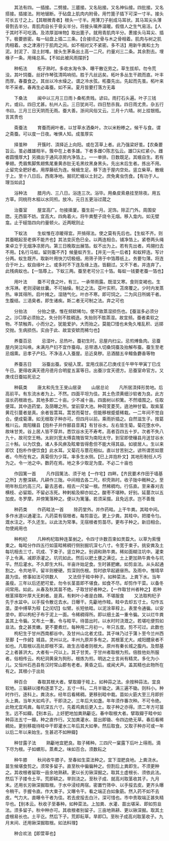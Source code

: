 <!-- { "loadSidebar": true } -->
　　其法有四。一插接。二劈接。三靥接。又名贴接。又名神仙接。四批接。又名搭接。插接法。附地锯断。于砧盘上肌肉内附骨。用竹篦子插下可深一寸半。接头可长五寸之上。【其眼微青者】根头一寸半。用薄刀子削成马耳状。其马耳尖头薄骨割去半分。青肌肉自长于骨尖半分。将接头噙养温暖。假借人之生气易活。【人于其时不可吃酒。及浓厚滋味物】取出篦子。就用青肌肉半分。褁接头马耳尖、插下。极要嵌密。每一砧盘上插二三条。【合接顷之骨与木之骨相着。肌肉与树之肌肉相着。水之津液行于肌肉之间。如不相对又不紧密。多不活】用新牛粪和土为泥。封泥了、湿土封堆。接头生茅条出土高一二尺。约量刈三二条。其余割去。埋椽子一条。用绳总系。【不如此被风雨摆折】

　　种柘法
　　柘子熟时。多收水淘令净、曝干散讫劳之。草生拔却。勿令荒没。其叶饲蚕。丝好作琴弦清鸣响彻。胜于凡丝远矣。柘叶多丛生干疏而直。叶丰而厚。春蚕食之。其丝以冷水缲之。谓之冷水弦。柘蚕先出。先起而先茧。柘叶来年不采者。春再生必毒蚕。如不采。夏月皆要打落方无毒

　　下桑法
　　闽中以三月三日雨卜桑柘贵贱。谚曰。雨打石头遍。叶子三钱片。或曰。四日尤甚。杭州人云。三日犹尚可。四日愁杀我。四日雨尤贵。杂五行书曰。三月三日天阴而无雨。蚕大善。浙间风俗又云。三月十六晴。树上挂银瓶。言其贵也

　　斋蚕法
　　育蚕而阙叶者。以甘草水洒桑叶。次以米粉糁之。候干与食。谓之斋蚕。可以度一日夜。唯惧人知。成茧厚实

　　择茧种
　　开簇时、湏择近上向阳。或在苫草上者。此乃强梁好茧。【农桑要旨云。茧必雌雄相半。簇中在上者多雄。下者多雌○陈志弘云。雄□尖红紧小。雌者圆慢厚大】另摘出于通风凉房内净箔上。一一单排。日数既足。其蛾自生。若有拳翅。秃眉焦脚焦翅焦尾重黄赤肚无毛黑纹黑身黑头。先出末后生者。拣出不用。止留完全肥好者。用厚藤纸为连。候蛾生足。移下连于屋内空处。竖立柴草。散蛾于上。至十八日后。西南净地。掘坑贮蛾以土封之。庶免禽虫伤食。【有功于人。理当如此】

　　浴种法
　　腊月内、三八日。浴连三次。浴毕。用桑皮索悬挂至除夜。用五方草。同桃符木柤以水同煎。放冷。元日五更浴过蒇之

　　治蚕室
　　屋宜高广。勿接撁厦。蚕生前一月。泥饰。除正门外。周围安牎。无西窗不妨。宜高大。四角着火。将牛粪墼子烧令无烟。移入龛内。如无壁龛。止于槌箔四向约量顿火。近两眠则止

　　下蚁法
　　生蚁惟在凉暖得宜。开掯得法。使之莫有先后也。【生蚁不齐。则其蚕眠起至老俱不能齐也】其法变灰色巳全。以两连相合。铺净箔上。紧卷两头绳束卓立于无烟净凉房内。第三日晚取出展箔。蚁不出为上。若有先出者。鸡翎扫去不用。【名行马蚁。留则蚕不齐】候量蚁齐生。【并无一先一后者】和蚁秤连。写计分两。蚁生既齐。取新叶用快刀切极细。用筛子筛于中箔蓐纸上。务要匀薄。将连合于叶上。蚁自缘叶上。或多时不下连及缘上连。皆翻过。又不下者。并连弃了。此残病蚁也。【一箔蓐上。下蚁三两。蚕至老可分三十箔。每蚁一钱要老蚕一箔也】

　　用叶法
　　蚕不可食之叶。有三。一承带雨露。既湿又寒。食则变褐也。生水泻淋。老则浸破丝囊。不可抽缲。制之之法。芟叶实积。苫席覆之。少时内发蒸热。审其得所。启叶摊之。湿随气化。叶亦不寒。即可饲之。二为风日所嫣干者。生腹结。三浥臭者。即生诸疾。斯二者无可制之法。弃之可也

　　分抬法
　　分抬之便。惟在频欵稀匀。使不致蒸湿损伤也。【蚕滋多必须分之。沙□厚必须抬之。失分则不胜稠迭。失抬则不胜蒸湿。故宜频。蚕者柔软之物。不禁触弄。小而分之。犹能爱护。大而抬之。莫能□惜也未免久堆乱积、远掷交抛。生病损伤。实由于此、故宜安欵而稀匀也】

　　养蚕百忌
　　忌湿叶。忌热叶。蚕初生时。忌屋内扫尘。忌煎煿鱼肉。忌蚕屋内哭泣叫唤。未满月产妇不宜作蚕母。忌带酒人切桑饲蚕及抬解布蚕。蚕生至老忌烟熏。忌孝子产妇。不净洁人入蚕屋。忌近臭秽。忌酒醋五辛鳣鱼麝香等物

　　养蚕吉日
　　浴蚕出蚕。安槌入筐。宜用戊辰乙巳庚戌壬午甲午甲寅丁巳戊午日。更得收满天德月德月合明星五富等日。出蚕沙宜天德方。忌蚕室命官方。又庚戌日蚕姑死忌之

　　种蓻类
　　唐太和先生王旻山居录
　　山居总论
　　凡所居湏择形势地。后高前平。有东流水者为上。不然。四面平坦为佳。其土色须黄细沙软者为良。此方滋长药根故也。其地多即二十亩。少不减十亩。四面树以枳篱。不然墙围之。任取便耳。其中造药堂。及荫曝之所。堂前穿大池。种荷芰菱芡。遶池种甘菊。取紫茎黄花引蔓者是真。余者皆蒿耳。蒿苦而菊甘。但能移根蹙蹙稀栽。一二年间不觉自合。便成菊潭。如无根取子种亦可。但四月以前。乘雨折插之。自然滋生子。按葛稚川云。南阳穰县【抱朴子并作郦县音离】有甘谷水。左右皆生菊。菊花堕水中。故味甘羙。谷上居人皆不穿井。悉饮谷水无不寿考。高者百四五十岁。次者不失八九十。故司空王畅。太尉刘宽太傅袁隗皆常为南阳太守。到官即使穰县月送甘谷水三十斛。以为饮食。诸人多风痹及眩晕皆得愈但不能大得其益。如彼居人。生以来即饮【抱朴作便饮食】此水耳。又菊花与薏花相似。直以甘苦别之。谚所谓苦如薏者。今所在有之。真菊但为少耳。率多生水侧。【巳上并抱朴文】其地形制任人巧为之。令一池之中。数药在焉。地之多少取足为度。不必二十亩也

　　作园篱一首
　　凡作园篱法、须于地【一作宅】四畔。【齐民要术作田于墙基之所】方整深耕。凡耕作三陇。中间相去各二尺。枳壳熟时。收子陇中穊种之。至明年秋后约高三尺。斸去恶者。相去一尺留一根。然稀稠均。行伍直。至来春刈去横枝、必留距。不留必冻死。种剌榆及柳亦如之。酸枣不堪种。好别。延蔓次以五加皮。冬罗摩。并傍篱落种之。便以为篱藩。若须采掇。且免远求。岂不善哉

　　种药类
　　作药畦法一首
　　除药堂外。并作药畦。上干牛粪。其畦中间。多作水道以通灌注。凡药菜有宿根者。每剪苗讫。更上少粪。其畦中。把搂令匀。溉水注之。不久还生。以此法为常凖。无宿根者剪苗尽。更布子种之。新旧相合。勿使阙用也

　　种枸杞
　　凡种枸杞取种连茎剉之。令四寸许数百束如羙盌大。以草为索慢束之。每畦分作四五行如韮畦稀稠行侧别掘坑深七八寸。令宽于束子。挑安粪及土每坑相去三寸。坑成、下束子。竖立种之。别调和熟牛粪。稀如面糊注坑中。灌束子上令满。减即添灌之。坑坑如此。然后以肥土壅之满讫。土上更加熟牛粪令与坑平。然后灌水。不久即生大科。半亩许始足食。生时甚肥嫩。如剪韭法。从头起通割之。令共地平。留半则梗硬。剪深则伤根。剪时欲早起避昼热。及雨中。惟晴早晨为佳。修事如法可供数人
　　又法但于畦中种子。如种菜法。上粪下水。当年虽瘦。三年以后还肥可爱。勿令长茎苗即不堪食。如食不尽。却剪作干菜。以备冬间常用。如此。从春及秋其苗不绝。子取甘好者种之。【一作取甘州者种之】若种根茎择取叶厚大无剌者。是真。有剌叶小者是白棘。不堪服食
　　又法取枸杞子先于水盆中。以手挼令散讫去水。日曝干。先斸地作畦。畦中去却五寸土。勾作五垄。垄中缚草为稕【之闰切】似臂。长短依畦。以泥涂草稕上。表里令通徧。以安垄中。即以枸杞子布于泥上一面。令稀稠得所。即以细土盖一重令徧。又以烂牛粪盖其上令徧。又布土一重。令与畦平。待苗出时。以水时时浇溉之。若堪吃便剪如韭法。食之甚羙嫩。更不要煮烂。每种用二月初一。年只五度。剪不可过。此数也
　　枸杞生于甘州西南都谷中。及甘州山北者尤佳。其子味乃过于蒲卜至今兰州西至鄯【一作邺】城县。灵州以北。丰州九原并多有之。其根茎尤大。咸阳醴泉者不如也。凡取根以高处即根不深。故生古墙者则根大。原州有秦长城之腹内。及颓基之上者甚洪大。大者有一尺以上。其子甘羙。于甘州者取根为煎。倍胜他处所服者。俗相传云。枸杞洞黄泉为狗形。根炼为煎。明达之士言尚有精灵。多化为小儿。又恒州石邑县有汉时常山郡有老者。黄昏之后。或闻犬声。盖其精也此物所在有之。其根小于出处

　　种百合
　　春取其根大者。擘取瓣于畦上。如种蒜之法。余按种蒜法。宜良软地。三徧耕以搂构逐垄下之。五寸一科。二月半锄之。满三遍不锄。则科小。种时作行。逐科上。粪浇水。经年后看稀稠。更移别畦中栽。苗如火筯大至三月即折头上粪。当年大如鸡子。干即浇之。三年后大如盏。年年须作番次种。不可令绝。此物尤宜鸡粪。每坑深五六寸。先着鸡粪后更入土。取子种之亦得。须二年方可苗生。远不如瓣。【别本云。上好肥地加粪熟斸讫。春中取根大者。擘取瓣于畦中如种蒜法五寸一瓣。种之直作行。又加粪灌水、苗出即锄、令四边绝无草。春后看稀稠处。更别移栽待畦中干即灌水三年后其大如拳。然后取食。又取子种亦可或一年以后二年以来始生。生甚迟不如种瓣】

　　种甘露子法
　　熟斸地宜肥良。取子稀种。三四尺一窠露下后叶上得雨。滴下尽为根。子如螺形。蒸煮之。味如百合。须数耘之

　　种牛膝
　　秋间收牛膝子。至春如生菜法种之。宜下湿肥良地。上粪浇水。苗生候堪食剪之。须常多留子。直至秋中徧徧种之。但割后上粪即生。不须更种之。其收根者留取一亩余地熟耕。更以长刃锹深掘之。取其土虚根长、须依此法。然后下子搂令土平。荒即耕之。旱则浇之。至秋子成、就高刈取茎收其子。九月末。还用长刃锹深掘取根。于水中浸经两宿。密置竹筛中、以手挼去皮。更齐头曝令稍干。手握令直。作大束子。又曝令干。看之端正白如象筯。然入药不如不去皮。气力大。直曝令干者为佳。若去皮挼去白汁。深可惜也。巿中贵取端正甚失精华也。【别本云。秋收子至春种。如种菜法。上加粪、水灌、苗出堪采、即如剪韭法。须多留子。秋中种亦可。其收根者别留子。三亩地熟耕、更以锹深掘。取其土虚根易长也。土平讫。然后下子。荒即耘草。旱即□。至秋子成高刈取茎收子。九月末间、还用锹深掘取根。如法料理】

　　种合欢法【即萱草也】
